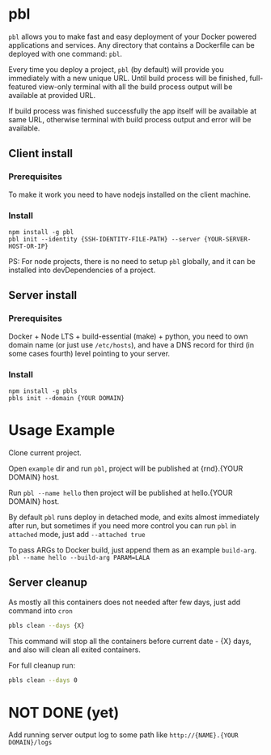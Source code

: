 # pbl

`pbl` allows you to make fast and easy deployment of your Docker powered applications and services. Any directory that contains a Dockerfile can be deployed with one command: `pbl`.

Every time you deploy a project, `pbl` (by default) will provide you immediately with a new unique URL. Until build process will be finished,
full-featured view-only terminal with all the build process output will be available at provided URL.

If build process was finished successfully the app itself will be available at same URL, otherwise terminal with build process output and error will be available.

## Client install

### Prerequisites

To make it work you need to have nodejs installed on the client machine.

### Install

```
npm install -g pbl
pbl init --identity {SSH-IDENTITY-FILE-PATH} --server {YOUR-SERVER-HOST-OR-IP}
```

PS: For node projects, there is no need to setup `pbl` globally,
and it can be installed into devDependencies of a project.

## Server install

### Prerequisites

Docker + Node LTS + build-essential (make) + python,
you need to own domain name (or just use `/etc/hosts`),
and have a DNS record for third (in some cases fourth) level pointing to your server.

### Install

```
npm install -g pbls
pbls init --domain {YOUR DOMAIN}
```

# Usage Example

Clone current project.

Open `example` dir and run `pbl`, project will be published at {rnd}.{YOUR DOMAIN} host.

Run `pbl --name hello` then project will be published at hello.{YOUR DOMAIN} host.

By default `pbl` runs deploy in detached mode, and exits almost immediately after run,
but sometimes if you need more control you can run `pbl` in `attached` mode,
just add `--attached true`

To pass ARGs to Docker build, just append them as an example `build-arg`.
`pbl --name hello --build-arg PARAM=LALA`

## Server cleanup

As mostly all this containers does not needed after few days, just add command into `cron`

```bash
pbls clean --days {X}
```

This command will stop all the containers before current date - {X} days,
and also will clean all exited containers.

For full cleanup run:

```bash
pbls clean --days 0
```

# NOT DONE (yet)

Add running server output log to some path like `http://{NAME}.{YOUR DOMAIN}/logs`
